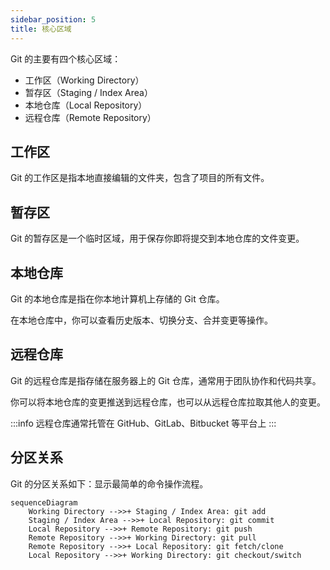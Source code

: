 ```yaml
---
sidebar_position: 5
title: 核心区域
---
```


Git 的主要有四个核心区域：
- 工作区（Working Directory）
- 暂存区（Staging / Index Area）
- 本地仓库（Local Repository）
- 远程仓库（Remote Repository）

## 工作区

Git 的工作区是指本地直接编辑的文件夹，包含了项目的所有文件。

## 暂存区

Git 的暂存区是一个临时区域，用于保存你即将提交到本地仓库的文件变更。

## 本地仓库

Git 的本地仓库是指在你本地计算机上存储的 Git 仓库。

在本地仓库中，你可以查看历史版本、切换分支、合并变更等操作。

## 远程仓库

Git 的远程仓库是指存储在服务器上的 Git 仓库，通常用于团队协作和代码共享。

你可以将本地仓库的变更推送到远程仓库，也可以从远程仓库拉取其他人的变更。

:::info
远程仓库通常托管在 GitHub、GitLab、Bitbucket 等平台上
:::

## 分区关系

Git 的分区关系如下：显示最简单的命令操作流程。

```mermaid
sequenceDiagram
    Working Directory -->>+ Staging / Index Area: git add
    Staging / Index Area -->>+ Local Repository: git commit
    Local Repository -->>+ Remote Repository: git push
    Remote Repository -->>+ Working Directory: git pull
    Remote Repository -->>+ Local Repository: git fetch/clone
    Local Repository -->>+ Working Directory: git checkout/switch
```